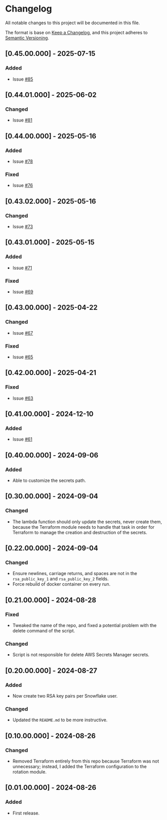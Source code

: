 # Changelog
All notable changes to this project will be documented in this file.

The format is base on [Keep a Changelog](https://keepachangelog.com/en/1.1.0/), and this project adheres to [Semantic Versioning](https://semver.org/spec/v2.0.0.html).


## [0.45.00.000] - 2025-07-15
### Added
- Issue [#85](https://github.com/j3-signalroom/iac-snowflake-user-rsa_key_pairs_generator-lambda/issues/85)

## [0.44.01.000] - 2025-06-02
### Changed
- Issue [#81](https://github.com/j3-signalroom/iac-snowflake-user-rsa_key_pairs_generator-lambda/issues/81)

## [0.44.00.000] - 2025-05-16
### Added
- Issue [#78](https://github.com/j3-signalroom/iac-snowflake-user-rsa_key_pairs_generator-lambda/issues/78)

### Fixed
- Issue [#76](https://github.com/j3-signalroom/iac-snowflake-user-rsa_key_pairs_generator-lambda/issues/76)

## [0.43.02.000] - 2025-05-16
### Changed
- Issue [#73](https://github.com/j3-signalroom/iac-snowflake-user-rsa_key_pairs_generator-lambda/issues/73)

## [0.43.01.000] - 2025-05-15
### Added
- Issue [#71](https://github.com/j3-signalroom/iac-snowflake-user-rsa_key_pairs_generator-lambda/issues/71)

### Fixed
- Issue [#69](https://github.com/j3-signalroom/iac-snowflake-user-rsa_key_pairs_generator-lambda/issues/69)

## [0.43.00.000] - 2025-04-22
### Changed
- Issue [#67](https://github.com/j3-signalroom/iac-snowflake-user-rsa_key_pairs_generator-lambda/issues/67)

### Fixed
- Issue [#65](https://github.com/j3-signalroom/iac-snowflake-user-rsa_key_pairs_generator-lambda/issues/65)

## [0.42.00.000] - 2025-04-21
### Fixed
- Issue [#63](https://github.com/j3-signalroom/iac-snowflake-user-rsa_key_pairs_generator-lambda/issues/63)

## [0.41.00.000] - 2024-12-10
### Added
- Issue [#61](https://github.com/j3-signalroom/iac-snowflake-user-rsa_key_pairs_generator-lambda/issues/61)

## [0.40.00.000] - 2024-09-06
### Added
- Able to customize the secrets path.

## [0.30.00.000] - 2024-09-04
### Changed
- The lambda function should only update the secrets, never create them, because the Terraform module needs to handle that task in order for Terraform to manage the creation and destruction of the secrets.

## [0.22.00.000] - 2024-09-04
### Changed
- Ensure newlines, carriage returns, and spaces are not in the `rsa_public_key_1` and `rsa_public_key_2` fields.
- Force rebuild of docker container on every run.

## [0.21.00.000] - 2024-08-28
### Fixed
- Tweaked the name of the repo, and fixed a potential problem with the delete command of the script. 

### Changed
- Script is not responsible for delete AWS Secrets Manager secrets.

## [0.20.00.000] - 2024-08-27
### Added
- Now create two RSA key pairs per Snowflake user.

### Changed
- Updated the `README.md` to be more instructive.

## [0.10.00.000] - 2024-08-26
### Changed
- Removed Terraform entirely from this repo because Terraform was not unnecessary; instead, I added the Terraform configuration to the rotation module.

## [0.01.00.000] - 2024-08-26
### Added
- First release.